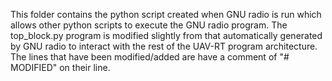 This folder contains the python script created when GNU radio is run which allows other python scripts to execute the GNU radio program. The top_block.py program is modified slightly from that automatically generated by GNU radio to interact with the rest of the UAV-RT program architecture. The lines that have been modified/added are have a comment of "# MODIFIED" on their line. 